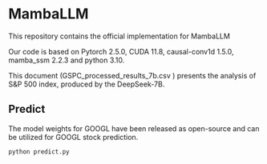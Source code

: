 # MambaLLM

This repository contains the official implementation for MambaLLM

Our code is based on Pytorch 2.5.0, CUDA 11.8, causal-conv1d 1.5.0, mamba_ssm 2.2.3 and python 3.10.

This document (GSPC_processed_results_7b.csv ) presents the analysis of S&P 500 index, produced by the DeepSeek-7B.

## Predict

The model weights for GOOGL have been released as open-source and can be utilized for GOOGL stock prediction.

`python predict.py`

